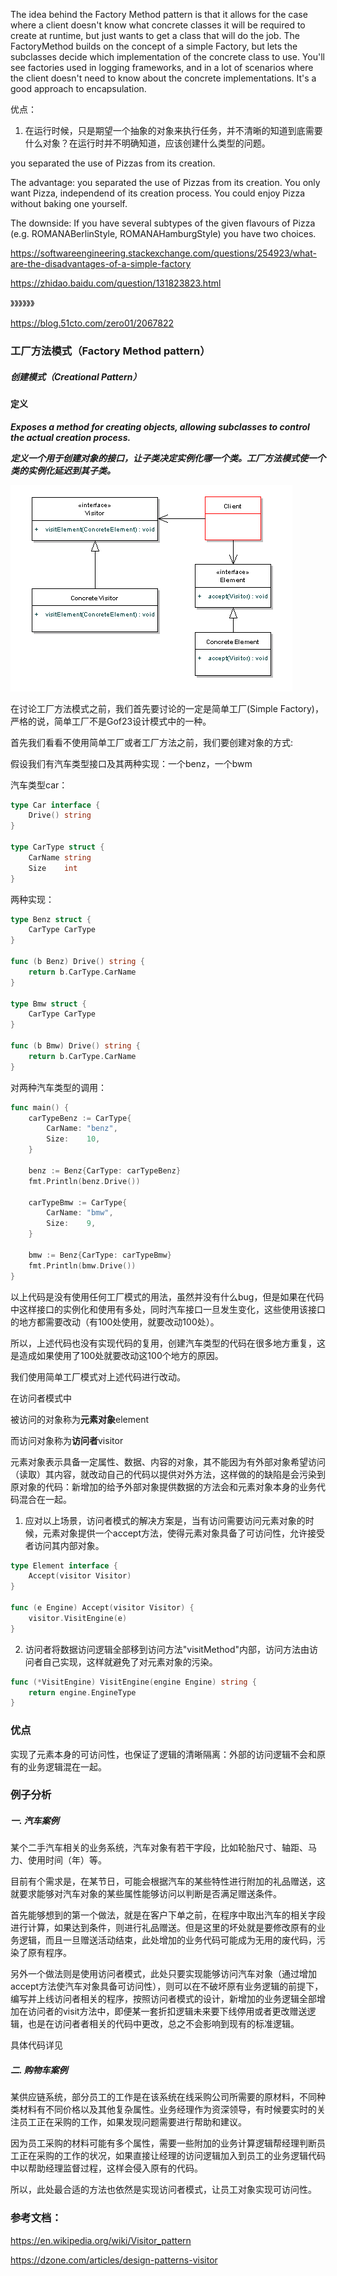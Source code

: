 The idea behind the Factory Method pattern is that it allows for the case where a client doesn't know what concrete classes it will be required to create at runtime, but just wants to get a class that will do the job. The FactoryMethod builds on the concept of a simple Factory, but lets the subclasses decide which implementation of the concrete class to use.  You'll see factories used in logging frameworks, and in a lot of scenarios where the client doesn't need to know about the concrete implementations. It's a good approach to encapsulation.

优点：

1. 在运行时候，只是期望一个抽象的对象来执行任务，并不清晰的知道到底需要什么对象？在运行时并不明确知道，应该创建什么类型的问题。

you separated the use of Pizzas from its creation.

The advantage: you separated the use of Pizzas from its creation. You only want Pizza, independend of its creation process. You could enjoy Pizza without baking one yourself.

The downside: If you have several subtypes of the given flavours of Pizza (e.g. ROMANABerlinStyle, ROMANAHamburgStyle) you have two choices.

https://softwareengineering.stackexchange.com/questions/254923/what-are-the-disadvantages-of-a-simple-factory


https://zhidao.baidu.com/question/131823823.html


》》》》》》

https://blog.51cto.com/zero01/2067822


### 工厂方法模式（Factory Method pattern）

##### 创建模式（Creational Pattern）

#### 定义

***Exposes a method for creating objects, allowing subclasses to control the actual creation process.***

***定义一个用于创建对象的接口，让子类决定实例化哪一个类。工厂方法模式使一个类的实例化延迟到其子类。***

![Visitor Pattern UML](../images/visitor_pattern.png)


在讨论工厂方法模式之前，我们首先要讨论的一定是简单工厂(Simple Factory)，严格的说，简单工厂不是Gof23设计模式中的一种。

首先我们看看不使用简单工厂或者工厂方法之前，我们要创建对象的方式:

假设我们有汽车类型接口及其两种实现：一个benz，一个bwm

汽车类型car：

```go
type Car interface {
	Drive() string
}

type CarType struct {
	CarName string
	Size    int
}
```

两种实现：
```go
type Benz struct {
	CarType CarType
}

func (b Benz) Drive() string {
	return b.CarType.CarName
}

type Bmw struct {
	CarType CarType
}

func (b Bmw) Drive() string {
	return b.CarType.CarName
}
```

对两种汽车类型的调用：
```go
func main() {
	carTypeBenz := CarType{
		CarName: "benz",
		Size:    10,
	}

	benz := Benz{CarType: carTypeBenz}
	fmt.Println(benz.Drive())

	carTypeBmw := CarType{
		CarName: "bmw",
		Size:    9,
	}

	bmw := Benz{CarType: carTypeBmw}
	fmt.Println(bmw.Drive())
}
```

以上代码是没有使用任何工厂模式的用法，虽然并没有什么bug，但是如果在代码中这样接口的实例化和使用有多处，同时汽车接口一旦发生变化，这些使用该接口的地方都需要改动（有100处使用，就要改动100处）。

所以，上述代码也没有实现代码的复用，创建汽车类型的代码在很多地方重复，这是造成如果使用了100处就要改动这100个地方的原因。

我们使用简单工厂模式对上述代码进行改动。





在访问者模式中

被访问的对象称为**元素对象**element

而访问对象称为**访问者**visitor

元素对象表示具备一定属性、数据、内容的对象，其不能因为有外部对象希望访问（读取）其内容，就改动自己的代码以提供对外方法，这样做的的缺陷是会污染到原对象的代码：新增加的给予外部对象提供数据的方法会和元素对象本身的业务代码混合在一起。

1. 应对以上场景，访问者模式的解决方案是，当有访问需要访问元素对象的时候，元素对象提供一个accept方法，使得元素对象具备了可访问性，允许接受者访问其内部对象。

```go
type Element interface {
	Accept(visitor Visitor)
}

func (e Engine) Accept(visitor Visitor) {
	visitor.VisitEngine(e)
}
```

2. 访问者将数据访问逻辑全部移到访问方法"visitMethod"内部，访问方法由访问者自己实现，这样就避免了对元素对象的污染。

```go
func (*VisitEngine) VisitEngine(engine Engine) string {
	return engine.EngineType
}
```

### 优点
实现了元素本身的可访问性，也保证了逻辑的清晰隔离：外部的访问逻辑不会和原有的业务逻辑混在一起。

### 例子分析

##### 一. 汽车案例
某个二手汽车相关的业务系统，汽车对象有若干字段，比如轮胎尺寸、轴距、马力、使用时间（年）等。

目前有个需求是，在某节日，可能会根据汽车的某些特性进行附加的礼品赠送，这就要求能够对汽车对象的某些属性能够访问以判断是否满足赠送条件。

首先能够想到的第一个做法，就是在客户下单之前，在程序中取出汽车的相关字段进行计算，如果达到条件，则进行礼品赠送。但是这里的坏处就是要修改原有的业务逻辑，而且一旦赠送活动结束，此处增加的业务代码可能成为无用的废代码，污染了原有程序。

另外一个做法则是使用访问者模式，此处只要实现能够访问汽车对象（通过增加accept方法使汽车对象具备可访问性），则可以在不破坏原有业务逻辑的前提下，编写并上线访问者相关的程序，按照访问者模式的设计，新增加的业务逻辑全部增加在访问者的visit方法中，即便某一套折扣逻辑未来要下线停用或者更改赠送逻辑，也是在访问者者相关的代码中更改，总之不会影响到现有的标准逻辑。

具体代码详见 

##### 二. 购物车案例
某供应链系统，部分员工的工作是在该系统在线采购公司所需要的原材料，不同种类材料有不同价格以及其他复杂属性。业务经理作为资深领导，有时候要实时的关注员工正在采购的工作，如果发现问题需要进行帮助和建议。

因为员工采购的材料可能有多个属性，需要一些附加的业务计算逻辑帮经理判断员工正在采购的工作的状况，如果直接让经理的访问逻辑加入到员工的业务逻辑代码中以帮助经理监督过程，这样会侵入原有的代码。

所以，此处最合适的方法也依然是实现访问者模式，让员工对象实现可访问性。

### 参考文档：

https://en.wikipedia.org/wiki/Visitor_pattern

https://dzone.com/articles/design-patterns-visitor